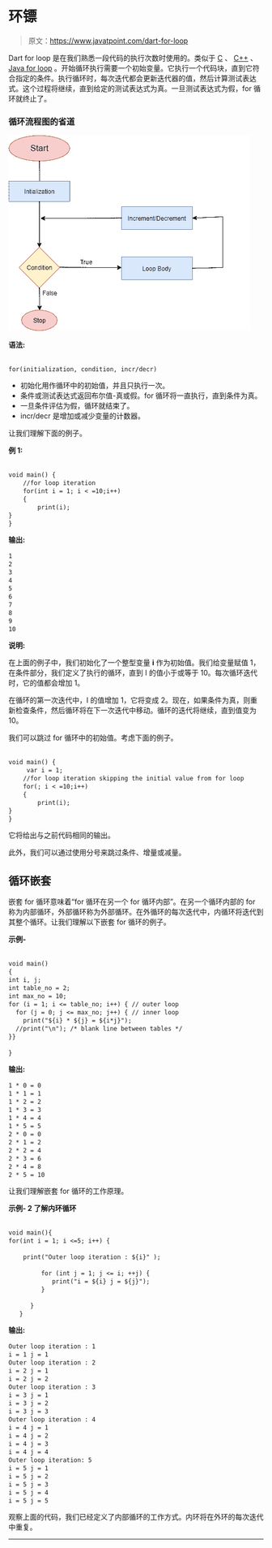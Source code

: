 # 环镖

> 原文：<https://www.javatpoint.com/dart-for-loop>

Dart for loop 是在我们熟悉一段代码的执行次数时使用的。类似于 [C](https://www.javatpoint.com/c-programming-language-tutorial) 、 [C++](https://www.javatpoint.com/cpp-tutorial) 、 [Java for loop](https://www.javatpoint.com/java-for-loop) 。开始循环执行需要一个初始变量。它执行一个代码块，直到它符合指定的条件。执行循环时，每次迭代都会更新迭代器的值，然后计算测试表达式。这个过程将继续，直到给定的测试表达式为真。一旦测试表达式为假，for 循环就终止了。

### 循环流程图的省道

![Dart for Loop](img/23cf8d0e21938e001fb475a9194172b1.png)

**语法:**

```

for(initialization, condition, incr/decr)

```

*   初始化用作循环中的初始值，并且只执行一次。
*   条件或测试表达式返回布尔值-真或假。for 循环将一直执行，直到条件为真。
*   一旦条件评估为假，循环就结束了。
*   incr/decr 是增加或减少变量的计数器。

让我们理解下面的例子。

**例 1:**

```

void main() {
    //for loop iteration 
    for(int i = 1; i < =10;i++)
    {
        print(i);
}
}

```

**输出:**

```
1
2
3
4
5
6
7
8
9
10

```

**说明:**

在上面的例子中，我们初始化了一个整型变量 **i** 作为初始值。我们给变量赋值 1，在条件部分，我们定义了执行的循环，直到 I 的值小于或等于 10。每次循环迭代时，它的值都会增加 1。

在循环的第一次迭代中，I 的值增加 1，它将变成 2。现在，如果条件为真，则重新检查条件，然后循环将在下一次迭代中移动。循环的迭代将继续，直到值变为 10。

我们可以跳过 for 循环中的初始值。考虑下面的例子。

```

void main() {
     var i = 1;
    //for loop iteration skipping the initial value from for loop
    for(; i < =10;i++)
    {
        print(i);
}
}

```

它将给出与之前代码相同的输出。

此外，我们可以通过使用分号来跳过条件、增量或减量。

## 循环嵌套

嵌套 for 循环意味着“for 循环在另一个 for 循环内部”。在另一个循环内部的 for 称为内部循环，外部循环称为外部循环。在外循环的每次迭代中，内循环将迭代到其整个循环。让我们理解以下嵌套 for 循环的例子。

**示例-**

```

void main() 
{
int i, j;
int table_no = 2;
int max_no = 10;
for (i = 1; i <= table_no; i++) { // outer loop
  for (j = 0; j <= max_no; j++) { // inner loop
    print("${i} * ${j} = ${i*j}");
  //print("\n"); /* blank line between tables */
}}

}

```

**输出:**

```
1 * 0 = 0
1 * 1 = 1
1 * 2 = 2
1 * 3 = 3
1 * 4 = 4
1 * 5 = 5
2 * 0 = 0
2 * 1 = 2
2 * 2 = 4
2 * 3 = 6
2 * 4 = 8
2 * 5 = 10

```

让我们理解嵌套 for 循环的工作原理。

**示例- 2 了解内环循环**

```

void main(){
for(int i = 1; i <=5; i++) {

    print("Outer loop iteration : ${i}" );

         for (int j = 1; j <= i; ++j) {
            print("i = ${i} j = ${j}");
         }

      }
   }

```

**输出:**

```
Outer loop iteration : 1
i = 1 j = 1
Outer loop iteration : 2
i = 2 j = 1
i = 2 j = 2
Outer loop iteration : 3
i = 3 j = 1
i = 3 j = 2
i = 3 j = 3
Outer loop iteration : 4
i = 4 j = 1
i = 4 j = 2
i = 4 j = 3
i = 4 j = 4
Outer loop iteration: 5
i = 5 j = 1
i = 5 j = 2
i = 5 j = 3
i = 5 j = 4
i = 5 j = 5

```

观察上面的代码，我们已经定义了内部循环的工作方式。内环将在外环的每次迭代中重复。

* * *